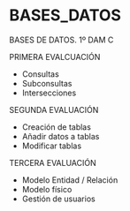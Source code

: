 # BASES_DATOS
BASES DE DATOS. 1º DAM C

PRIMERA EVALCUACIÓN
- Consultas
- Subconsultas
- Intersecciones

SEGUNDA EVALUACIÓN
- Creación de tablas
- Añadir datos a tablas
- Modificar tablas

TERCERA EVALUACIÓN
- Modelo Entidad / Relación
- Modelo físico
- Gestión de usuarios
